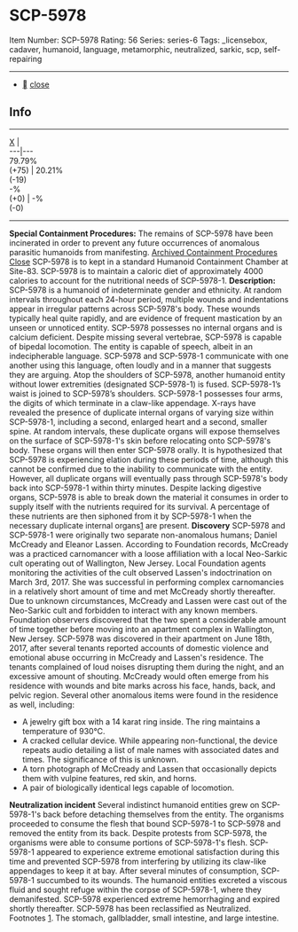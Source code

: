 # SCP-5978
Item Number: SCP-5978
Rating: 56
Series: series-6
Tags: _licensebox, cadaver, humanoid, language, metamorphic, neutralized, sarkic, scp, self-repairing

---

  * [](javascript:;)
[close](javascript:;)
## Info
* * *
[X](javascript:;)
|   
---|---  
79.79%  
(+75) | 20.21%  
(-19)  
-%  
(+0) | -%  
(-0)  
* * *

**Special Containment Procedures:** The remains of SCP-5978 have been incinerated in order to prevent any future occurrences of anomalous parasitic humanoids from manifesting.
[Archived Containment Procedures](javascript:;)
[Close](javascript:;)
SCP-5978 is to kept in a standard Humanoid Containment Chamber at Site-83. SCP-5978 is to maintain a caloric diet of approximately 4000 calories to account for the nutritional needs of SCP-5978-1.
**Description:** SCP-5978 is a humanoid of indeterminate gender and ethnicity. At random intervals throughout each 24-hour period, multiple wounds and indentations appear in irregular patterns across SCP-5978's body. These wounds typically heal quite rapidly, and are evidence of frequent mastication by an unseen or unnoticed entity.
SCP-5978 possesses no internal organs and is calcium deficient. Despite missing several vertebrae, SCP-5978 is capable of bipedal locomotion. The entity is capable of speech, albeit in an indecipherable language. SCP-5978 and SCP-5978-1 communicate with one another using this language, often loudly and in a manner that suggests they are arguing.
Atop the shoulders of SCP-5978, another humanoid entity without lower extremities (designated SCP-5978-1) is fused. SCP-5978-1’s waist is joined to SCP-5978’s shoulders. SCP-5978-1 possesses four arms, the digits of which terminate in a claw-like appendage. X-rays have revealed the presence of duplicate internal organs of varying size within SCP-5978-1, including a second, enlarged heart and a second, smaller spine.
At random intervals, these duplicate organs will expose themselves on the surface of SCP-5978-1's skin before relocating onto SCP-5978's body. These organs will then enter SCP-5978 orally. It is hypothesized that SCP-5978 is experiencing elation during these periods of time, although this cannot be confirmed due to the inability to communicate with the entity. However, all duplicate organs will eventually pass through SCP-5978's body back into SCP-5978-1 within thirty minutes.
Despite lacking digestive organs, SCP-5978 is able to break down the material it consumes in order to supply itself with the nutrients required for its survival. A percentage of these nutrients are then siphoned from it by SCP-5978-1 when the necessary duplicate internal organs[1](javascript:;) are present.
**Discovery**
SCP-5978 and SCP-5978-1 were originally two separate non-anomalous humans; Daniel McCready and Eleanor Lassen. According to Foundation records, McCready was a practiced carnomancer with a loose affiliation with a local Neo-Sarkic cult operating out of Wallington, New Jersey.
Local Foundation agents monitoring the activities of the cult observed Lassen's indoctrination on March 3rd, 2017. She was successful in performing complex carnomancies in a relatively short amount of time and met McCready shortly thereafter.
Due to unknown circumstances, McCready and Lassen were cast out of the Neo-Sarkic cult and forbidden to interact with any known members. Foundation observers discovered that the two spent a considerable amount of time together before moving into an apartment complex in Wallington, New Jersey.
SCP-5978 was discovered in their apartment on June 18th, 2017, after several tenants reported accounts of domestic violence and emotional abuse occurring in McCready and Lassen's residence. The tenants complained of loud noises disrupting them during the night, and an excessive amount of shouting. McCready would often emerge from his residence with wounds and bite marks across his face, hands, back, and pelvic region.
Several other anomalous items were found in the residence as well, including:
  * A jewelry gift box with a 14 karat ring inside. The ring maintains a temperature of 930°C.
  * A cracked cellular device. While appearing non-functional, the device repeats audio detailing a list of male names with associated dates and times. The significance of this is unknown.
  * A torn photograph of McCready and Lassen that occasionally depicts them with vulpine features, red skin, and horns.
  * A pair of biologically identical legs capable of locomotion.

**Neutralization incident**
Several indistinct humanoid entities grew on SCP-5978-1's back before detaching themselves from the entity. The organisms proceeded to consume the flesh that bound SCP-5978-1 to SCP-5978 and removed the entity from its back.
Despite protests from SCP-5978, the organisms were able to consume portions of SCP-5978-1's flesh. SCP-5978-1 appeared to experience extreme emotional satisfaction during this time and prevented SCP-5978 from interfering by utilizing its claw-like appendages to keep it at bay.
After several minutes of consumption, SCP-5978-1 succumbed to its wounds. The humanoid entities excreted a viscous fluid and sought refuge within the corpse of SCP-5978-1, where they demanifested. SCP-5978 experienced extreme hemorrhaging and expired shortly thereafter.
SCP-5978 has been reclassified as Neutralized.
Footnotes
[1](javascript:;). The stomach, gallbladder, small intestine, and large intestine.